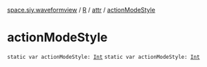 [space.siy.waveformview](../../index.md) / [R](../index.md) / [attr](index.md) / [actionModeStyle](./action-mode-style.md)

# actionModeStyle

`static var actionModeStyle: `[`Int`](https://kotlinlang.org/api/latest/jvm/stdlib/kotlin/-int/index.html)
`static var actionModeStyle: `[`Int`](https://kotlinlang.org/api/latest/jvm/stdlib/kotlin/-int/index.html)